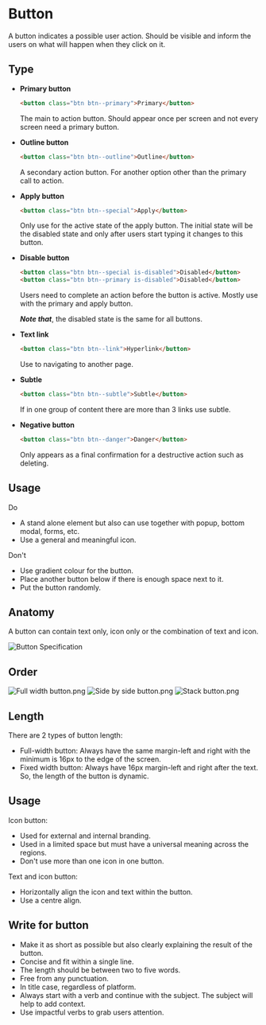 # Button
A button indicates a possible user action. Should be visible and inform the users on what will happen when they click on it. 


## Type
  * **Primary button** 
    ```html
    <button class="btn btn--primary">Primary</button>
    ```
    The main to action button. Should appear once per screen and not every screen need a primary button. 

  * **Outline button**
    ```html
    <button class="btn btn--outline">Outline</button>
    ```
    A secondary action button. For another option other than the primary call to action. 

  * **Apply button**
    ```html
    <button class="btn btn--special">Apply</button>
    ```

    Only use for the active state of the apply button. The initial state will be the disabled state and only after users start typing it changes to this button. 

  * **Disable button**
    ```html
    <button class="btn btn--special is-disabled">Disabled</button>
    <button class="btn btn--primary is-disabled">Disabled</button>
    ```
    Users need to complete an action before the button is active. Mostly use with the primary and apply button. 

    ***Note that***, the disabled state is the same for all buttons.

  * **Text link**
    ```html
    <button class="btn btn--link">Hyperlink</button>
    ```
    Use to navigating to another page. 

  * **Subtle**
    ```html
    <button class="btn btn--subtle">Subtle</button>
    ```
    If in one group of content there are more than 3 links use subtle.

  * **Negative button**
    ```html
    <button class="btn btn--danger">Danger</button>
    ```
    Only appears as a final confirmation for a destructive action such as deleting. 


## Usage
<span class="u-text-positive">Do</span>
  * A stand alone element but also can use together with popup, bottom modal, forms, etc.
  * Use a general and meaningful icon. 

<span class="u-text-urgent">Don't</span>
  * Use gradient colour for the button.
  * Place another button below if there is enough space next to it. 
  * Put the button randomly. 



## Anatomy

A button can contain text only, icon only or the combination of text and icon. 

![Button Specification](img/button/Buttonspec.png "There are 2 sizes of a button. The default size is 48px and for the small one is 40px.")

## Order

![Full width button.png](img/button/Fullwidthbutton.png "Full-width button: for the main action users should take.")
![Side by side button.png](img/button/Sidebyside.png "Side by side button: mostly for step. When the next and previous step is equally important, the right one must be a affirmative action.")
![Stack button.png](img/button/Stackbutton.png "Top-bottom button: for a longer text. The top one must be a affirmative action")



## Length
There are 2 types of button length:
  * Full-width button: Always have the same margin-left and right with the minimum is 16px to the edge of the screen.
  * Fixed width button: Always have 16px margin-left and right after the text. So, the length of the button is dynamic. 



## Usage
Icon button:
  * Used for external and internal branding.
  * Used in a limited space but must have a universal meaning across the regions.
  * Don't use more than one icon in one button. 

Text and icon button:
  * Horizontally align the icon and text within the button. 
  * Use a centre align.  



## Write for button
  * Make it as short as possible but also clearly explaining the result of the button.
  * Concise and fit within a single line.
  * The length should be between two to five words.
  * Free from any punctuation.
  * In title case, regardless of platform.
  * Always start with a verb and continue with the subject. The subject will help to add context. 
  * Use impactful verbs to grab users attention.
